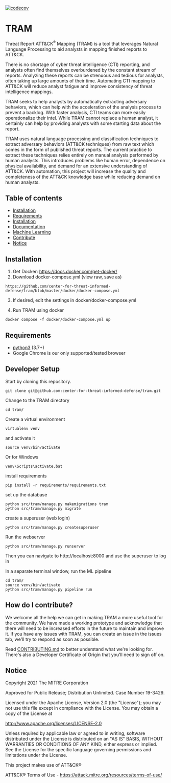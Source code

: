 [![codecov](https://codecov.io/gh/center-for-threat-informed-defense/tram/branch/master/graph/badge.svg?token=YISO1NSAMZ)](https://codecov.io/gh/center-for-threat-informed-defense/tram)

# TRAM

Threat Report ATT&CK<sup>®</sup> Mapping (TRAM) is a tool that leverages Natural Language Processing to aid analysts in mapping finished reports to ATT&CK. 

There is no shortage of cyber threat intelligence (CTI) reporting, and analysts often find themselves overburdened by the constant stream of reports. Analyzing these reports can be strenuous and tedious for analysts, often taking up large amounts of their time. Automating CTI mapping to ATT&CK will reduce analyst fatigue and improve consistency of threat intelligence mappings. 

TRAM seeks to help analysts by automatically extracting adversary behaviors, which can help with the acceleration of the analysis process to prevent a backlog.  With faster analysis, CTI teams can more easily operationalize their intel. While TRAM cannot replace a human analyst, it certainly can help by providing analysts with some starting data about the report.

TRAM uses natural language processing and classification techniques to extract adversary behaviors (ATT&CK techniques) from raw text which comes in the form of published threat reports. The current practice to extract these techniques relies entirely on manual analysis performed by human analysts. This introduces problems like human error, dependence on physical availability, and demand for an extensive understanding of ATT&CK. With automation, this project will increase the quality and completeness of the ATT&CK knowledge base while reducing demand on human analysts. 

## Table of contents
* [Installation](#installation)
* [Requirements](#requirements)
* [Installation](#developer-setup)
* [Documentation](#documentation)
* [Machine Learning](ML.md)
* [Contribute](#how-do-i-contribute)
* [Notice](#notice)

## Installation
1. Get Docker: https://docs.docker.com/get-docker/
2. Download docker-compose.yml (view raw, save as)
```
https://github.com/center-for-threat-informed-defense/tram/blob/master/docker/docker-compose.yml
```
3. If desired, edit the settings in docker/docker-compose.yml

4. Run TRAM using docker
```
docker compose -f docker/docker-compose.yml up
```

## Requirements
- [python3](https://www.python.org/) (3.7+)
- Google Chrome is our only supported/tested browser

## Developer Setup
Start by cloning this repository.
```
git clone git@github.com:center-for-threat-informed-defense/tram.git
```
Change to the TRAM directory
```
cd tram/
```
Create a virtual environment
```
virtualenv venv
```
and activate it
```
source venv/bin/activate
```
Or for Windows
```
venv\Scripts\activate.bat
```
install requirements
```
pip install -r requirements/requirements.txt
```
set up the database
```
python src/tram/manage.py makemigrations tram
python src/tram/manage.py migrate
```
create a superuser (web login)
```
python src/tram/manage.py createsuperuser
```
Run the webserver
```
python src/tram/manage.py runserver 
```
Then you can navigate to http://localhost:8000 and use the superuser to log in

In a separate terminal window, run the ML pipeline
```
cd tram/
source venv/bin/activate
python src/tram/manage.py pipeline run
```

## How do I contribute?

We welcome all the help we can get in making TRAM a more useful tool for the community. 
We have made a working prototype and acknowledge that there will need to be increased efforts in the future to maintain 
and improve it.
If you have any issues with TRAM, you can create an issue in the issues tab, we'll try to respond as soon as possible.

Read [CONTRIBUTING.md](CONTRIBUTING.md) to better understand what we're looking for. 
There's also a Developer Certificate of Origin that you'll need to sign off on.
​
## Notice

Copyright 2021 The MITRE Corporation

Approved for Public Release; Distribution Unlimited. Case Number 19-3429.

Licensed under the Apache License, Version 2.0 (the "License");
you may not use this file except in compliance with the License.
You may obtain a copy of the License at

   http://www.apache.org/licenses/LICENSE-2.0
   
Unless required by applicable law or agreed to in writing, software
distributed under the License is distributed on an "AS IS" BASIS,
WITHOUT WARRANTIES OR CONDITIONS OF ANY KIND, either express or implied.
See the License for the specific language governing permissions and
limitations under the License.

This project makes use of ATT&CK®

ATT&CK® Terms of Use - https://attack.mitre.org/resources/terms-of-use/
